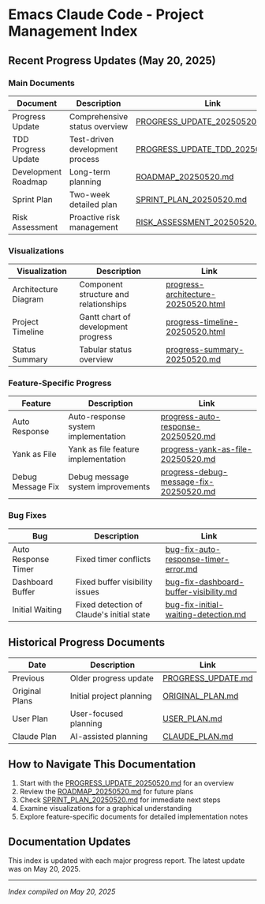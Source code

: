 # Emacs Claude Code - Project Management Index

## Recent Progress Updates (May 20, 2025)

### Main Documents

| Document | Description | Link |
|----------|-------------|------|
| Progress Update | Comprehensive status overview | [PROGRESS_UPDATE_20250520.md](./PROGRESS_UPDATE_20250520.md) |
| TDD Progress Update | Test-driven development process | [PROGRESS_UPDATE_TDD_20250520.md](./PROGRESS_UPDATE_TDD_20250520.md) |
| Development Roadmap | Long-term planning | [ROADMAP_20250520.md](./ROADMAP_20250520.md) |
| Sprint Plan | Two-week detailed plan | [SPRINT_PLAN_20250520.md](./SPRINT_PLAN_20250520.md) |
| Risk Assessment | Proactive risk management | [RISK_ASSESSMENT_20250520.md](./RISK_ASSESSMENT_20250520.md) |

### Visualizations

| Visualization | Description | Link |
|---------------|-------------|------|
| Architecture Diagram | Component structure and relationships | [progress-architecture-20250520.html](./progress-architecture-20250520.html) |
| Project Timeline | Gantt chart of development progress | [progress-timeline-20250520.html](./progress-timeline-20250520.html) |
| Status Summary | Tabular status overview | [progress-summary-20250520.md](./progress-summary-20250520.md) |

### Feature-Specific Progress

| Feature | Description | Link |
|---------|-------------|------|
| Auto Response | Auto-response system implementation | [progress-auto-response-20250520.md](./progress-auto-response-20250520.md) |
| Yank as File | Yank as file feature implementation | [progress-yank-as-file-20250520.md](./progress-yank-as-file-20250520.md) |
| Debug Message Fix | Debug message system improvements | [progress-debug-message-fix-20250520.md](./progress-debug-message-fix-20250520.md) |

### Bug Fixes

| Bug | Description | Link |
|-----|-------------|------|
| Auto Response Timer | Fixed timer conflicts | [bug-fix-auto-response-timer-error.md](./bug-fix-auto-response-timer-error.md) |
| Dashboard Buffer | Fixed buffer visibility issues | [bug-fix-dashboard-buffer-visibility.md](./bug-fix-dashboard-buffer-visibility.md) |
| Initial Waiting | Fixed detection of Claude's initial state | [bug-fix-initial-waiting-detection.md](./bug-fix-initial-waiting-detection.md) |

## Historical Progress Documents

| Date | Description | Link |
|------|-------------|------|
| Previous | Older progress update | [PROGRESS_UPDATE.md](./PROGRESS_UPDATE.md) |
| Original Plans | Initial project planning | [ORIGINAL_PLAN.md](./ORIGINAL_PLAN.md) |
| User Plan | User-focused planning | [USER_PLAN.md](./USER_PLAN.md) |
| Claude Plan | AI-assisted planning | [CLAUDE_PLAN.md](./CLAUDE_PLAN.md) |

## How to Navigate This Documentation

1. Start with the [PROGRESS_UPDATE_20250520.md](./PROGRESS_UPDATE_20250520.md) for an overview
2. Review the [ROADMAP_20250520.md](./ROADMAP_20250520.md) for future plans
3. Check [SPRINT_PLAN_20250520.md](./SPRINT_PLAN_20250520.md) for immediate next steps
4. Examine visualizations for a graphical understanding
5. Explore feature-specific documents for detailed implementation notes

## Documentation Updates

This index is updated with each major progress report. The latest update was on May 20, 2025.

---

*Index compiled on May 20, 2025*